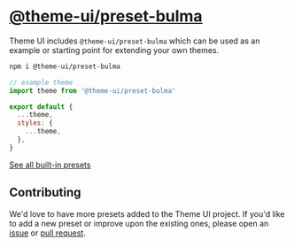 # [@theme-ui/preset-bulma](https://theme-ui.com/presets/bulma)

Theme UI includes `@theme-ui/preset-bulma` which can be used as an example or
starting point for extending your own themes.

```sh
npm i @theme-ui/preset-bulma
```

```jsx
// example theme
import theme from '@theme-ui/preset-bulma'

export default {
  ...theme,
  styles: {
    ...theme,
  },
}
```

[See all built-in presets][demo]

## Contributing

We'd love to have more presets added to the Theme UI project.
If you'd like to add a new preset or improve upon the existing ones, please open an [issue][] or [pull request][].

[issue]: https://github.com/system-ui/theme-ui/issues
[pull request]: https://github.com/system-ui/theme-ui/pulls

[demo]: https://theme-ui.com/demo
